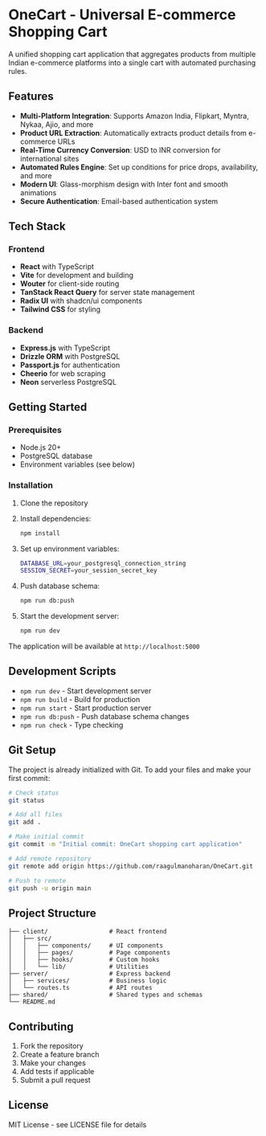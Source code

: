# OneCart - Universal E-commerce Shopping Cart

A unified shopping cart application that aggregates products from multiple Indian e-commerce platforms into a single cart with automated purchasing rules.

## Features

- **Multi-Platform Integration**: Supports Amazon India, Flipkart, Myntra, Nykaa, Ajio, and more
- **Product URL Extraction**: Automatically extracts product details from e-commerce URLs
- **Real-Time Currency Conversion**: USD to INR conversion for international sites
- **Automated Rules Engine**: Set up conditions for price drops, availability, and more
- **Modern UI**: Glass-morphism design with Inter font and smooth animations
- **Secure Authentication**: Email-based authentication system

## Tech Stack

### Frontend
- **React** with TypeScript
- **Vite** for development and building
- **Wouter** for client-side routing
- **TanStack React Query** for server state management
- **Radix UI** with shadcn/ui components
- **Tailwind CSS** for styling

### Backend
- **Express.js** with TypeScript
- **Drizzle ORM** with PostgreSQL
- **Passport.js** for authentication
- **Cheerio** for web scraping
- **Neon** serverless PostgreSQL

## Getting Started

### Prerequisites

- Node.js 20+ 
- PostgreSQL database
- Environment variables (see below)

### Installation

1. Clone the repository
2. Install dependencies:
   ```bash
   npm install
   ```

3. Set up environment variables:
   ```bash
   DATABASE_URL=your_postgresql_connection_string
   SESSION_SECRET=your_session_secret_key
   ```

4. Push database schema:
   ```bash
   npm run db:push
   ```

5. Start the development server:
   ```bash
   npm run dev
   ```

The application will be available at `http://localhost:5000`

## Development Scripts

- `npm run dev` - Start development server
- `npm run build` - Build for production
- `npm run start` - Start production server
- `npm run db:push` - Push database schema changes
- `npm run check` - Type checking

## Git Setup

The project is already initialized with Git. To add your files and make your first commit:

```bash
# Check status
git status

# Add all files
git add .

# Make initial commit
git commit -m "Initial commit: OneCart shopping cart application"

# Add remote repository
git remote add origin https://github.com/raagulmanoharan/OneCart.git

# Push to remote
git push -u origin main
```

## Project Structure

```
├── client/                 # React frontend
│   ├── src/
│   │   ├── components/     # UI components
│   │   ├── pages/          # Page components
│   │   ├── hooks/          # Custom hooks
│   │   └── lib/            # Utilities
├── server/                 # Express backend
│   ├── services/           # Business logic
│   └── routes.ts           # API routes
├── shared/                 # Shared types and schemas
└── README.md
```

## Contributing

1. Fork the repository
2. Create a feature branch
3. Make your changes
4. Add tests if applicable
5. Submit a pull request

## License

MIT License - see LICENSE file for details